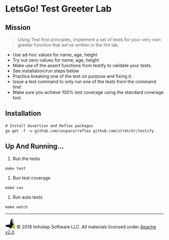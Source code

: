 # LetsGo! Test Greeter Lab

## Mission

> Using Test first principles, implement a set of tests for your very own greeter function
> that we've written in the fmt lab.

* Use ad-hoc values for name, age, height
* Try out zero-values for name, age, height
* Make use of the assert functions from testify to validate your tests.
* See installation/run steps below
* Practice breaking one of the test on purpose and fixing it.
* Issue a test command to only run one of the tests from the command line!
* Make sure you achieve 100% test coverage using the standard coverage tool.

## Installation

```shell
# Install Assertion and Reflex packages
go get -f -u github.com/cespare/reflex github.com/stretchr/testify
```

## Up And Running...

1. Run the tests

```shell
make test
```

1. Run test coverage

```shell
make cov
```

1. Run auto tests

```shell
make watch
```

---
<img src="assets/imhotep_logo.png" width="32" height="auto"/> © 2018 Imhotep Software LLC.
All materials licensed under [Apache v2.0](http://www.apache.org/licenses/LICENSE-2.0)